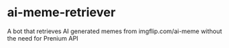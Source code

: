# ai-meme-retriever
A bot that retrieves AI generated memes from imgflip.com/ai-meme without the need for Prenium API
